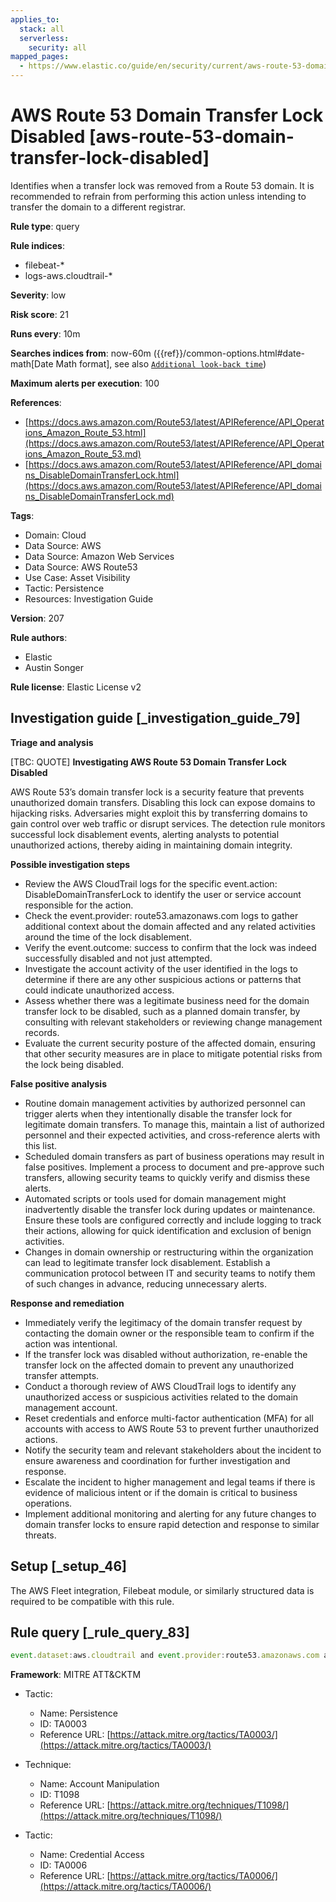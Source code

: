 ```yaml
---
applies_to:
  stack: all
  serverless:
    security: all
mapped_pages:
  - https://www.elastic.co/guide/en/security/current/aws-route-53-domain-transfer-lock-disabled.html
---
```


# AWS Route 53 Domain Transfer Lock Disabled [aws-route-53-domain-transfer-lock-disabled]

Identifies when a transfer lock was removed from a Route 53 domain. It is recommended to refrain from performing this action unless intending to transfer the domain to a different registrar.

**Rule type**: query

**Rule indices**:

* filebeat-*
* logs-aws.cloudtrail-*

**Severity**: low

**Risk score**: 21

**Runs every**: 10m

**Searches indices from**: now-60m ({{ref}}/common-options.html#date-math[Date Math format], see also [`Additional look-back time`](docs-content://solutions/security/detect-and-alert/create-detection-rule.md#rule-schedule))

**Maximum alerts per execution**: 100

**References**:

* [https://docs.aws.amazon.com/Route53/latest/APIReference/API_Operations_Amazon_Route_53.html](https://docs.aws.amazon.com/Route53/latest/APIReference/API_Operations_Amazon_Route_53.md)
* [https://docs.aws.amazon.com/Route53/latest/APIReference/API_domains_DisableDomainTransferLock.html](https://docs.aws.amazon.com/Route53/latest/APIReference/API_domains_DisableDomainTransferLock.md)

**Tags**:

* Domain: Cloud
* Data Source: AWS
* Data Source: Amazon Web Services
* Data Source: AWS Route53
* Use Case: Asset Visibility
* Tactic: Persistence
* Resources: Investigation Guide

**Version**: 207

**Rule authors**:

* Elastic
* Austin Songer

**Rule license**: Elastic License v2

## Investigation guide [_investigation_guide_79]

**Triage and analysis**

[TBC: QUOTE]
**Investigating AWS Route 53 Domain Transfer Lock Disabled**

AWS Route 53’s domain transfer lock is a security feature that prevents unauthorized domain transfers. Disabling this lock can expose domains to hijacking risks. Adversaries might exploit this by transferring domains to gain control over web traffic or disrupt services. The detection rule monitors successful lock disablement events, alerting analysts to potential unauthorized actions, thereby aiding in maintaining domain integrity.

**Possible investigation steps**

* Review the AWS CloudTrail logs for the specific event.action: DisableDomainTransferLock to identify the user or service account responsible for the action.
* Check the event.provider: route53.amazonaws.com logs to gather additional context about the domain affected and any related activities around the time of the lock disablement.
* Verify the event.outcome: success to confirm that the lock was indeed successfully disabled and not just attempted.
* Investigate the account activity of the user identified in the logs to determine if there are any other suspicious actions or patterns that could indicate unauthorized access.
* Assess whether there was a legitimate business need for the domain transfer lock to be disabled, such as a planned domain transfer, by consulting with relevant stakeholders or reviewing change management records.
* Evaluate the current security posture of the affected domain, ensuring that other security measures are in place to mitigate potential risks from the lock being disabled.

**False positive analysis**

* Routine domain management activities by authorized personnel can trigger alerts when they intentionally disable the transfer lock for legitimate domain transfers. To manage this, maintain a list of authorized personnel and their expected activities, and cross-reference alerts with this list.
* Scheduled domain transfers as part of business operations may result in false positives. Implement a process to document and pre-approve such transfers, allowing security teams to quickly verify and dismiss these alerts.
* Automated scripts or tools used for domain management might inadvertently disable the transfer lock during updates or maintenance. Ensure these tools are configured correctly and include logging to track their actions, allowing for quick identification and exclusion of benign activities.
* Changes in domain ownership or restructuring within the organization can lead to legitimate transfer lock disablement. Establish a communication protocol between IT and security teams to notify them of such changes in advance, reducing unnecessary alerts.

**Response and remediation**

* Immediately verify the legitimacy of the domain transfer request by contacting the domain owner or the responsible team to confirm if the action was intentional.
* If the transfer lock was disabled without authorization, re-enable the transfer lock on the affected domain to prevent any unauthorized transfer attempts.
* Conduct a thorough review of AWS CloudTrail logs to identify any unauthorized access or suspicious activities related to the domain management account.
* Reset credentials and enforce multi-factor authentication (MFA) for all accounts with access to AWS Route 53 to prevent further unauthorized actions.
* Notify the security team and relevant stakeholders about the incident to ensure awareness and coordination for further investigation and response.
* Escalate the incident to higher management and legal teams if there is evidence of malicious intent or if the domain is critical to business operations.
* Implement additional monitoring and alerting for any future changes to domain transfer locks to ensure rapid detection and response to similar threats.


## Setup [_setup_46]

The AWS Fleet integration, Filebeat module, or similarly structured data is required to be compatible with this rule.


## Rule query [_rule_query_83]

```js
event.dataset:aws.cloudtrail and event.provider:route53.amazonaws.com and event.action:DisableDomainTransferLock and event.outcome:success
```

**Framework**: MITRE ATT&CKTM

* Tactic:

    * Name: Persistence
    * ID: TA0003
    * Reference URL: [https://attack.mitre.org/tactics/TA0003/](https://attack.mitre.org/tactics/TA0003/)

* Technique:

    * Name: Account Manipulation
    * ID: T1098
    * Reference URL: [https://attack.mitre.org/techniques/T1098/](https://attack.mitre.org/techniques/T1098/)

* Tactic:

    * Name: Credential Access
    * ID: TA0006
    * Reference URL: [https://attack.mitre.org/tactics/TA0006/](https://attack.mitre.org/tactics/TA0006/)



